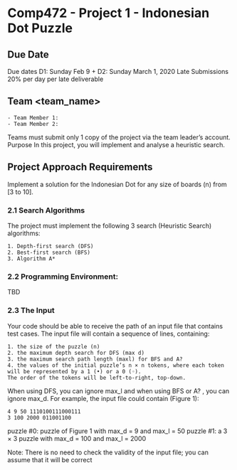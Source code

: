 # Comp472 - Project 1 - Indonesian Dot Puzzle
## Due Date
Due dates D1: Sunday Feb 9 + D2: Sunday March 1, 2020
Late Submissions 20% per day per late deliverable

## Team <team_name>
```
- Team Member 1:
- Team Member 2:
```
Teams must submit only 1 copy of the project via the team leader’s account.
Purpose In this project, you will implement and analyse a heuristic search.

## Project Approach Requirements
Implement a solution for the Indonesian Dot for any size of boards (n) from [3 to 10].

### 2.1 Search Algorithms
The project must implement the following 3 search (Heuristic Search) algorithms:


```
1. Depth-first search (DFS)
2. Best-first search (BFS)
3. Algorithm A*
```

### 2.2 Programming Environment:
TBD

### 2.3 The Input

Your code should be able to receive the path of an input file that contains test cases. The input file will contain
a sequence of lines, containing:

```
1. the size of the puzzle (n)
2. the maximum depth search for DFS (max d)
3. the maximum search path length (maxl) for BFS and A?
4. the values of the initial puzzle’s n × n tokens, where each token will be represented by a 1 (•) or a 0 (◦).
The order of the tokens will be left-to-right, top-down.
```
When using DFS, you can ignore max_l and when using BFS or A?
, you can ignore max_d.
For example, the input file could contain (Figure 1):

```
4 9 50 1110100111000111
3 100 2000 011001100
```

puzzle #0: puzzle of Figure 1 with max_d = 9 and max_l = 50
puzzle #1: a 3 × 3 puzzle with max_d = 100 and max_l = 2000


Note: There is no need to check the validity of the input file; you can assume that it will be correct